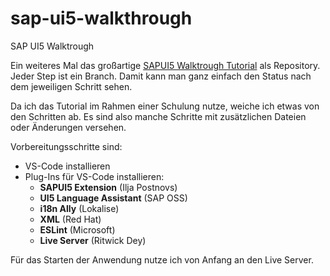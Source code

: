# sap-ui5-walkthrough
SAP UI5 Walktrough 

Ein weiteres Mal das großartige [SAPUI5 Walktrough Tutorial](https://sapui5.hana.ondemand.com/sdk/#/topic/3da5f4be63264db99f2e5b04c5e853db) als Repository. Jeder Step ist ein Branch. Damit kann man ganz einfach den Status nach dem jeweiligen Schritt sehen. 

Da ich das Tutorial im Rahmen einer Schulung nutze, weiche ich etwas von den Schritten ab. Es sind also manche Schritte mit zusätzlichen Dateien oder Änderungen versehen. 

Vorbereitungsschritte sind: 
- VS-Code installieren
- Plug-Ins für VS-Code  installieren:
  - **SAPUI5 Extension** (Ilja Postnovs)
  - **UI5 Language Assistant** (SAP OSS)
  - **i18n Ally** (Lokalise)
  - **XML** (Red Hat)
  - **ESLint** (Microsoft)
  - **Live Server** (Ritwick Dey)
  
Für das Starten der Anwendung nutze ich von Anfang an den Live Server. 
